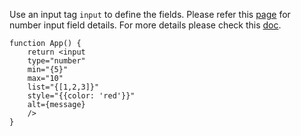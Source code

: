 Use an input tag ```input``` to define the fields.
Please refer this [page](https://developer.mozilla.org/en-US/docs/Web/HTML/Element/input/number) for number input field details.
For more details please check this [doc](https://react.dev/reference/react-dom/components/input).
```agsl
function App() {
    return <input 
    type="number" 
    min="{5}" 
    max="10" 
    list="{[1,2,3]}" 
    style="{{color: 'red'}}" 
    alt={message}
    />
}
```